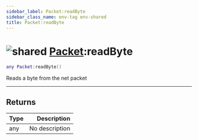```yaml
---
sidebar_label: Packet:readByte
sidebar_class_name: env-tag env-shared
title: Packet:readByte
---
```


# <img src='/img/wiki/shared.png' alt='shared' classname='env-tag' /> [Packet](../packet/README.md):readByte

```lua
any Packet:readByte()
```

Reads a byte from the net packet<br/>

-----------------
## Returns

| Type   | Description |
| ------ | ----------: |
| any | No description |
